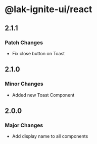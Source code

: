 # @lak-ignite-ui/react

## 2.1.1

### Patch Changes

- Fix close button on Toast

## 2.1.0

### Minor Changes

- Added new Toast Component

## 2.0.0

### Major Changes

- Add display name to all components
